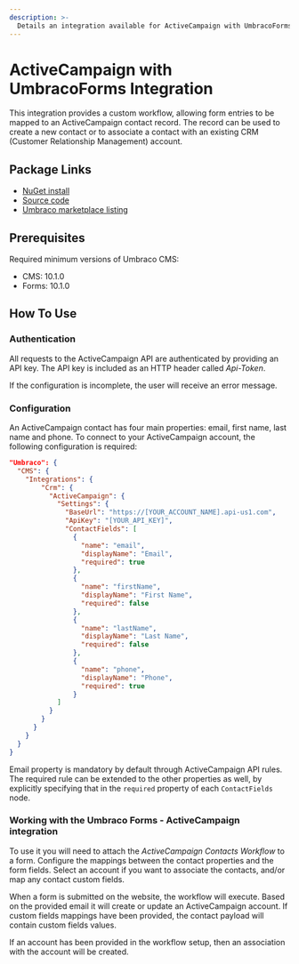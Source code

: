 ```yaml
---
description: >-
  Details an integration available for ActiveCampaign with UmbracoForms, built and maintained by Umbraco HQ.
---
```


# ActiveCampaign with UmbracoForms Integration

This integration provides a custom workflow, allowing form entries to be mapped to an ActiveCampaign contact record. The record can be used to create a new contact or to associate a contact with an existing CRM (Customer Relationship Management) account.

## Package Links

- [NuGet install](https://www.nuget.org/packages/Umbraco.Forms.Integrations.Crm.ActiveCampaign)
- [Source code](https://github.com/umbraco/Umbraco.Forms.Integrations/tree/main-v10/src/Umbraco.Forms.Integrations.Crm.ActiveCampaign)
- [Umbraco marketplace listing](https://marketplace.umbraco.com/package/umbraco.forms.integrations.crm.activecampaign)

## Prerequisites

Required minimum versions of Umbraco CMS:
- CMS: 10.1.0
- Forms: 10.1.0

## How To Use

### Authentication

All requests to the ActiveCampaign API are authenticated by providing an API key. The API key is included as an HTTP header called _Api-Token_.

If the configuration is incomplete, the user will receive an error message.

### Configuration

An ActiveCampaign contact has four main properties: email, first name, last name and phone.
To connect to your ActiveCampaign account, the following configuration is required:

```json
"Umbraco": {
  "CMS": {
    "Integrations": {
        "Crm": {
          "ActiveCampaign": {
            "Settings": {
              "BaseUrl": "https://[YOUR_ACCOUNT_NAME].api-us1.com",
              "ApiKey": "[YOUR_API_KEY]",
              "ContactFields": [
                {
                  "name": "email",
                  "displayName": "Email",
                  "required": true
                },
                {
                  "name": "firstName",
                  "displayName": "First Name",
                  "required": false
                },
                {
                  "name": "lastName",
                  "displayName": "Last Name",
                  "required": false
                },
                {
                  "name": "phone",
                  "displayName": "Phone",
                  "required": true
                }
            ]
          }
        }
      }
    }
  }
}
```

Email property is mandatory by default through ActiveCampaign API rules. The required rule can be extended to the other properties as well, by explicitly specifying that in the ```required``` property of each ```ContactFields``` node.

### Working with the Umbraco Forms - ActiveCampaign integration

To use it you will need to attach the _ActiveCampaign Contacts Workflow_ to a form.  Configure the mappings between the contact properties and the form fields.
Select an account if you want to associate the contacts, and/or map any contact custom fields.

When a form is submitted on the website, the workflow will execute.  Based on the provided email it will create or update an ActiveCampaign account. If custom fields mappings have been provided, the contact payload will contain custom fields values.

If an account has been provided in the workflow setup, then an association with the account will be created.
